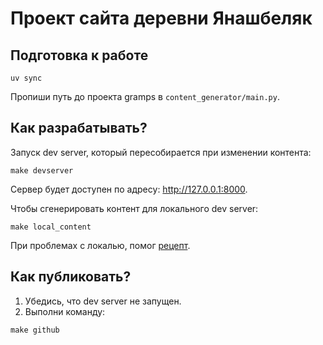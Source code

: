 # Проект сайта деревни Янашбеляк

## Подготовка к работе

```
uv sync
```

Пропиши путь до проекта gramps в `content_generator/main.py`.

## Как разрабатывать?

Запуск dev server, который пересобирается при изменении контента:

```
make devserver
```

Сервер будет доступен по адресу: http://127.0.0.1:8000.

Чтобы сгенерировать контент для локального dev server:

```
make local_content
```

При проблемах с локалью, помог [рецепт](https://stackoverflow.com/a/14548156/12993040).

## Как публиковать?

1. Убедись, что dev server не запущен.
2. Выполни команду:

```
make github
```
